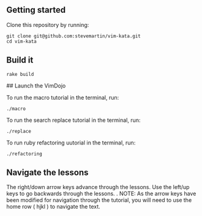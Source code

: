 ## Getting started

Clone this repository by running:

    git clone git@github.com:stevemartin/vim-kata.git
    cd vim-kata

## Build it

    rake build

## Launch the VimDojo

To run the macro tutorial in the terminal, run:

    ./macro

To run the search replace tutorial in the terminal, run:

    ./replace

To run ruby refactoring uutorial in the terminal, run:

    ./refactoring

## Navigate the lessons

The right/down arrow keys advance through the lessons. Use the left/up keys to go backwards through the lessons.
.
NOTE: As the arrow keys have been modified for navigation through the tutorial, you will need to use the home row ( hjkl ) to navigate the text.
